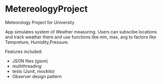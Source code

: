 # MetereologyProject
Meteorology Project for University

App simulates system of Weather measuring. Users can subscibe locations and track weather there and use functions like min, max, avg to factors like Tempreture, Humidity,Pressure.

Features included:
- JSON files (gson)
- multithreading
- tests (Junit, mockito)
- Observer design pattern
